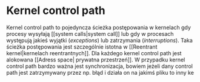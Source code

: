 # Kernel control path
Kernel control path to pojedyncza ścieżka postępowania w kernelach gdy procesy wysyłają [[system calls|system call]] lub gdy w procesach występują jakieś wyjątki (*exceptions*) lub zatrzymania (*interruptions*). Taka ścieżka postępowania jest szczególnie istotna w [[Reentrant kernel|kernelach reentrantnych]]. Dla każdego kernel control path jest alokowana [[Adress space| prywatna przestrzeń]]. W przypadku kernel control path bardzo ważna jest synchronizacja, bowiem jeżeli dany control path jest zatrzymywany przez np. błąd i działa on na jakimś pliku to inny ke